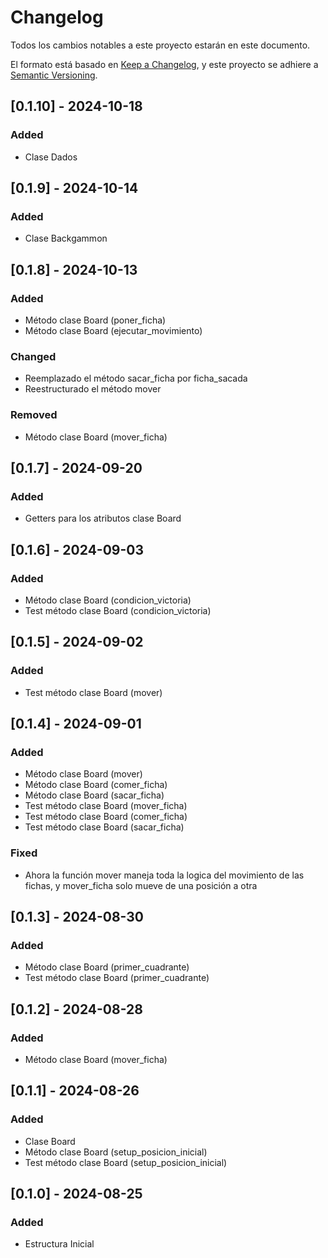 # Changelog

Todos los cambios notables a este proyecto estarán en este documento.

El formato está basado en [Keep a Changelog](https://keepachangelog.com/en/1.1.0/),
y este proyecto se adhiere a [Semantic Versioning](https://semver.org/spec/v2.0.0.html).

## [0.1.10] - 2024-10-18

### Added

- Clase Dados

## [0.1.9] - 2024-10-14

### Added

- Clase Backgammon

## [0.1.8] - 2024-10-13

### Added

- Método clase Board (poner_ficha)
- Método clase Board (ejecutar_movimiento)

### Changed

- Reemplazado el método sacar_ficha por ficha_sacada
- Reestructurado el método mover

### Removed

- Método clase Board (mover_ficha)

## [0.1.7] - 2024-09-20

### Added

- Getters para los atributos clase Board

## [0.1.6] - 2024-09-03

### Added

- Método clase Board (condicion_victoria)
- Test método clase Board (condicion_victoria)

## [0.1.5] - 2024-09-02

### Added

- Test método clase Board (mover)

## [0.1.4] - 2024-09-01

### Added

- Método clase Board (mover)
- Método clase Board (comer_ficha)
- Método clase Board (sacar_ficha)
- Test método clase Board (mover_ficha)
- Test método clase Board (comer_ficha)
- Test método clase Board (sacar_ficha)

### Fixed

- Ahora la función mover maneja toda la logica del movimiento de las fichas, y mover_ficha solo mueve de una posición a otra

## [0.1.3] - 2024-08-30

### Added

- Método clase Board (primer_cuadrante)
- Test método clase Board (primer_cuadrante)

## [0.1.2] - 2024-08-28

### Added

- Método clase Board (mover_ficha)

## [0.1.1] - 2024-08-26

### Added

- Clase Board
- Método clase Board (setup_posicion_inicial)
- Test método clase Board (setup_posicion_inicial)

## [0.1.0] - 2024-08-25

### Added

- Estructura Inicial